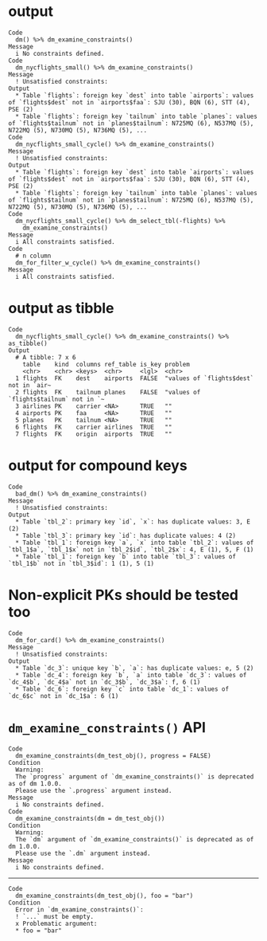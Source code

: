 # output

    Code
      dm() %>% dm_examine_constraints()
    Message
      i No constraints defined.
    Code
      dm_nycflights_small() %>% dm_examine_constraints()
    Message
      ! Unsatisfied constraints:
    Output
      * Table `flights`: foreign key `dest` into table `airports`: values of `flights$dest` not in `airports$faa`: SJU (30), BQN (6), STT (4), PSE (2)
      * Table `flights`: foreign key `tailnum` into table `planes`: values of `flights$tailnum` not in `planes$tailnum`: N725MQ (6), N537MQ (5), N722MQ (5), N730MQ (5), N736MQ (5), ...
    Code
      dm_nycflights_small_cycle() %>% dm_examine_constraints()
    Message
      ! Unsatisfied constraints:
    Output
      * Table `flights`: foreign key `dest` into table `airports`: values of `flights$dest` not in `airports$faa`: SJU (30), BQN (6), STT (4), PSE (2)
      * Table `flights`: foreign key `tailnum` into table `planes`: values of `flights$tailnum` not in `planes$tailnum`: N725MQ (6), N537MQ (5), N722MQ (5), N730MQ (5), N736MQ (5), ...
    Code
      dm_nycflights_small_cycle() %>% dm_select_tbl(-flights) %>%
        dm_examine_constraints()
    Message
      i All constraints satisfied.
    Code
      # n column
      dm_for_filter_w_cycle() %>% dm_examine_constraints()
    Message
      i All constraints satisfied.

# output as tibble

    Code
      dm_nycflights_small_cycle() %>% dm_examine_constraints() %>% as_tibble()
    Output
      # A tibble: 7 x 6
        table    kind  columns ref_table is_key problem                               
        <chr>    <chr> <keys>  <chr>     <lgl>  <chr>                                 
      1 flights  FK    dest    airports  FALSE  "values of `flights$dest` not in `air~
      2 flights  FK    tailnum planes    FALSE  "values of `flights$tailnum` not in `~
      3 airlines PK    carrier <NA>      TRUE   ""                                    
      4 airports PK    faa     <NA>      TRUE   ""                                    
      5 planes   PK    tailnum <NA>      TRUE   ""                                    
      6 flights  FK    carrier airlines  TRUE   ""                                    
      7 flights  FK    origin  airports  TRUE   ""                                    

# output for compound keys

    Code
      bad_dm() %>% dm_examine_constraints()
    Message
      ! Unsatisfied constraints:
    Output
      * Table `tbl_2`: primary key `id`, `x`: has duplicate values: 3, E (2)
      * Table `tbl_3`: primary key `id`: has duplicate values: 4 (2)
      * Table `tbl_1`: foreign key `a`, `x` into table `tbl_2`: values of `tbl_1$a`, `tbl_1$x` not in `tbl_2$id`, `tbl_2$x`: 4, E (1), 5, F (1)
      * Table `tbl_1`: foreign key `b` into table `tbl_3`: values of `tbl_1$b` not in `tbl_3$id`: 1 (1), 5 (1)

# Non-explicit PKs should be tested too

    Code
      dm_for_card() %>% dm_examine_constraints()
    Message
      ! Unsatisfied constraints:
    Output
      * Table `dc_3`: unique key `b`, `a`: has duplicate values: e, 5 (2)
      * Table `dc_4`: foreign key `b`, `a` into table `dc_3`: values of `dc_4$b`, `dc_4$a` not in `dc_3$b`, `dc_3$a`: f, 6 (1)
      * Table `dc_6`: foreign key `c` into table `dc_1`: values of `dc_6$c` not in `dc_1$a`: 6 (1)

# `dm_examine_constraints()` API

    Code
      dm_examine_constraints(dm_test_obj(), progress = FALSE)
    Condition
      Warning:
      The `progress` argument of `dm_examine_constraints()` is deprecated as of dm 1.0.0.
      Please use the `.progress` argument instead.
    Message
      i No constraints defined.
    Code
      dm_examine_constraints(dm = dm_test_obj())
    Condition
      Warning:
      The `dm` argument of `dm_examine_constraints()` is deprecated as of dm 1.0.0.
      Please use the `.dm` argument instead.
    Message
      i No constraints defined.

---

    Code
      dm_examine_constraints(dm_test_obj(), foo = "bar")
    Condition
      Error in `dm_examine_constraints()`:
      ! `...` must be empty.
      x Problematic argument:
      * foo = "bar"

